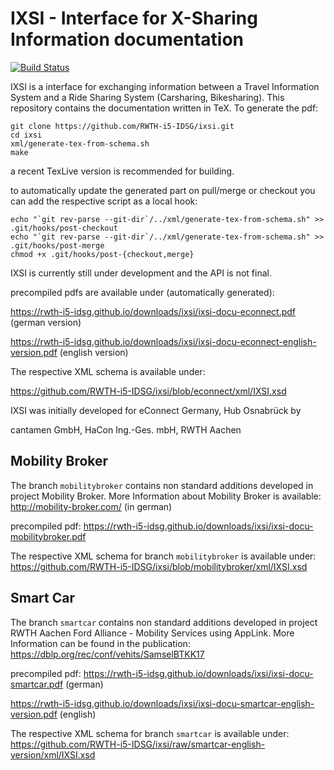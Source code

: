 # IXSI - Interface for X-Sharing Information documentation
[![Build Status](https://travis-ci.org/RWTH-i5-IDSG/ixsi.svg)](https://travis-ci.org/RWTH-i5-IDSG/ixsi)



IXSI is a interface for exchanging information  between a Travel Information System and a Ride Sharing System (Carsharing, Bikesharing).
This repository contains the documentation written in TeX. To generate the pdf:

``` 
git clone https://github.com/RWTH-i5-IDSG/ixsi.git
cd ixsi
xml/generate-tex-from-schema.sh
make
``` 

a recent TexLive version is recommended for building.

to automatically update the generated part on pull/merge or checkout you can add the respective script as a local hook:

```
echo "`git rev-parse --git-dir`/../xml/generate-tex-from-schema.sh" >> .git/hooks/post-checkout
echo "`git rev-parse --git-dir`/../xml/generate-tex-from-schema.sh" >> .git/hooks/post-merge
chmod +x .git/hooks/post-{checkout,merge}
```
IXSI is currently still under development and the API is not final. 

precompiled pdfs are available under (automatically generated): 

https://rwth-i5-idsg.github.io/downloads/ixsi/ixsi-docu-econnect.pdf (german version)

https://rwth-i5-idsg.github.io/downloads/ixsi/ixsi-docu-econnect-english-version.pdf (english version)

The respective XML schema is available under:

https://github.com/RWTH-i5-IDSG/ixsi/blob/econnect/xml/IXSI.xsd

IXSI was initially developed for eConnect Germany, Hub Osnabrück by

cantamen GmbH,
HaCon Ing.-Ges. mbH,
RWTH Aachen



## Mobility Broker 
The branch `mobilitybroker` contains non standard additions developed in project Mobility Broker. More Information about Mobility Broker is available: http://mobility-broker.com/ (in german)

precompiled pdf:
https://rwth-i5-idsg.github.io/downloads/ixsi/ixsi-docu-mobilitybroker.pdf

The respective XML schema for branch `mobilitybroker` is available under:
https://github.com/RWTH-i5-IDSG/ixsi/blob/mobilitybroker/xml/IXSI.xsd



## Smart Car
The branch `smartcar` contains non standard additions developed in project RWTH Aachen Ford Alliance - Mobility Services using AppLink. More Information can be found in the publication: https://dblp.org/rec/conf/vehits/SamselBTKK17

precompiled pdf:
https://rwth-i5-idsg.github.io/downloads/ixsi/ixsi-docu-smartcar.pdf (german)

https://rwth-i5-idsg.github.io/downloads/ixsi/ixsi-docu-smartcar-english-version.pdf (english)

The respective XML schema for branch `smartcar` is available under:
https://github.com/RWTH-i5-IDSG/ixsi/raw/smartcar-english-version/xml/IXSI.xsd



